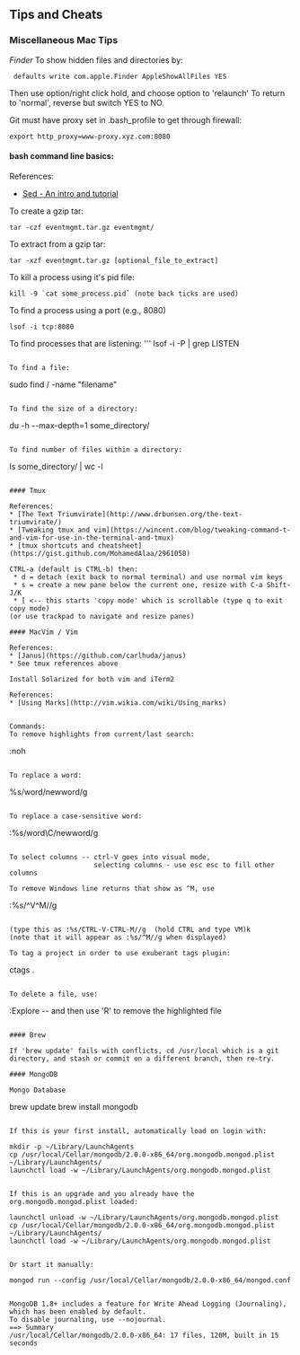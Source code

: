 
## Tips and Cheats


### Miscellaneous Mac Tips
 
*Finder* 
To show hidden files and directories by:

```
 defaults write com.apple.Finder AppleShowAllFiles YES
```

Then use option/right click hold, and choose option to 'relaunch' 
To return to 'normal', reverse but switch YES to NO.

Git must have proxy set in .bash_profile to get through firewall: 
```
export http_proxy=www-proxy.xyz.com:8080
```

#### bash command line basics:

References:
* [Sed - An intro and tutorial](http://www.grymoire.com/Unix/Sed.html)

To create a gzip tar: 
```
tar -czf eventmgmt.tar.gz eventmgmt/
```

To extract from a gzip tar: 
```
tar -xzf eventmgmt.tar.gz [optional_file_to_extract]
```
                         
To kill a process using it's pid file:  
```
kill -9 `cat some_process.pid` (note back ticks are used)
```

To find a process using a port (e.g., 8080)
```
lsof -i tcp:8080
```

To find processes that are listening:
'''
lsof -i -P | grep LISTEN
```

To find a file:  
```
sudo find / -name "filename"
```

To find the size of a directory:
```
du -h --max-depth=1 some_directory/
```

To find number of files within a directory:
```
ls some_directory/ | wc -l
```

#### Tmux

References:
* [The Text Triumvirate](http://www.drbunsen.org/the-text-triumvirate/)
* [Tweaking tmux and vim](https://wincent.com/blog/tweaking-command-t-and-vim-for-use-in-the-terminal-and-tmux)
* [tmux shortcuts and cheatsheet](https://gist.github.com/MohamedAlaa/2961058)

CTRL-a (default is CTRL-b) then:
 * d = detach (exit back to normal terminal) and use normal vim keys 
 * s = create a new pane below the current one, resize with C-a Shift-J/K
 * [ <-- this starts 'copy mode' which is scrollable (type q to exit copy mode)
(or use trackpad to navigate and resize panes)

#### MacVim / Vim 

References:
* [Janus](https://github.com/carlhuda/janus)
* See tmux references above

Install Solarized for both vim and iTerm2

References:
* [Using Marks](http://vim.wikia.com/wiki/Using_marks)


Commands:
To remove highlights from current/last search:  
```
:noh
```

To replace a word:  
```
%s/word/newword/g
```

To replace a case-sensitive word: 
```
:%s/word\C/newword/g
```

To select columns -- ctrl-V goes into visual mode, 
                     selecting columns - use esc esc to fill other columns

To remove Windows line returns that show as ^M, use 
```
:%s/^V^M//g
``` 

(type this as :%s/CTRL-V-CTRL-M//g  (hold CTRL and type VM)k
(note that it will appear as :%s/^M//g when displayed)

To tag a project in order to use exuberant tags plugin:
```
   ctags . 
```

To delete a file, use:
```
:Explore -- and then use 'R' to remove the highlighted file
```

#### Brew 

If 'brew update' fails with conflicts, cd /usr/local which is a git directory, and stash or commit on a different branch, then re-try. 

#### MongoDB 

Mongo Database

```
brew update
brew install mongodb
```

If this is your first install, automatically load on login with:
```
    mkdir -p ~/Library/LaunchAgents
    cp /usr/local/Cellar/mongodb/2.0.0-x86_64/org.mongodb.mongod.plist ~/Library/LaunchAgents/
    launchctl load -w ~/Library/LaunchAgents/org.mongodb.mongod.plist
```

If this is an upgrade and you already have the org.mongodb.mongod.plist loaded:
```
    launchctl unload -w ~/Library/LaunchAgents/org.mongodb.mongod.plist
    cp /usr/local/Cellar/mongodb/2.0.0-x86_64/org.mongodb.mongod.plist ~/Library/LaunchAgents/
    launchctl load -w ~/Library/LaunchAgents/org.mongodb.mongod.plist
```

Or start it manually:
```
    mongod run --config /usr/local/Cellar/mongodb/2.0.0-x86_64/mongod.conf
```

MongoDB 1.8+ includes a feature for Write Ahead Logging (Journaling), which has been enabled by default.
To disable journaling, use --nojournal.
==> Summary
/usr/local/Cellar/mongodb/2.0.0-x86_64: 17 files, 120M, built in 15 seconds
